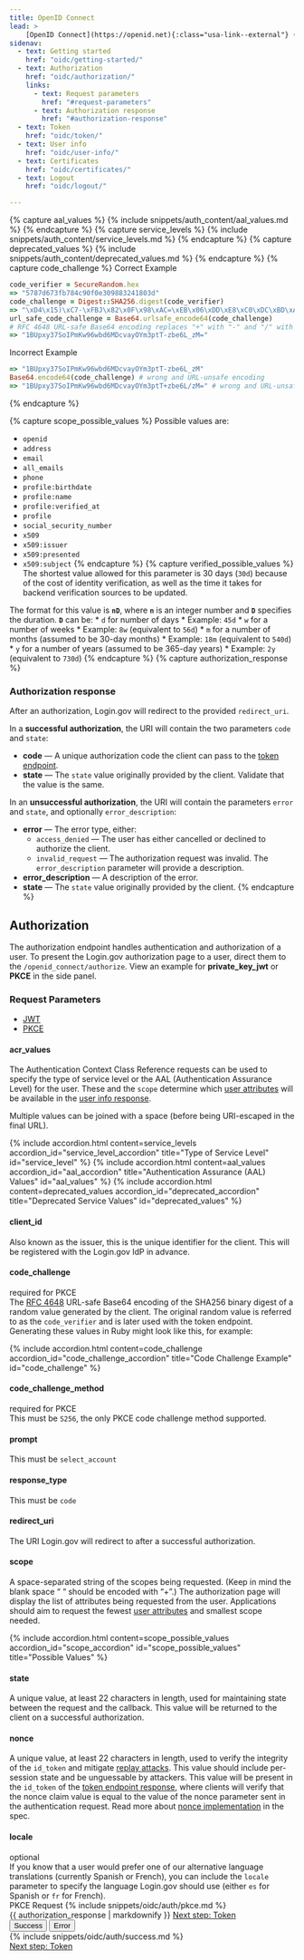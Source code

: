 ```yaml
---
title: OpenID Connect
lead: >
    [OpenID Connect](https://openid.net){:class="usa-link--external"} (OIDC) is a simple identity layer built on top of the OAuth 2.0 protocol. Login.gov supports [version 1.0](https://openid.net/specs/openid-connect-core-1_0.html){:class="usa-link--external"} of the specification and conforms to the [iGov Profile](https://openid.net/wg/igov){:class="usa-link--external"}.
sidenav:
  - text: Getting started
    href: "oidc/getting-started/"
  - text: Authorization
    href: "oidc/authorization/"
    links:
      - text: Request parameters
        href: "#request-parameters"
      - text: Authorization response
        href: "#authorization-response"
  - text: Token
    href: "oidc/token/"
  - text: User info
    href: "oidc/user-info/"
  - text: Certificates
    href: "oidc/certificates/"
  - text: Logout
    href: "oidc/logout/"

---
```

{% capture aal_values %}
 {% include snippets/auth_content/aal_values.md %}
{% endcapture %}
{% capture service_levels %}
 {% include snippets/auth_content/service_levels.md %}
{% endcapture %}
{% capture deprecated_values %}
 {% include snippets/auth_content/deprecated_values.md %}
{% endcapture %}
{% capture code_challenge %}
Correct Example

```ruby
code_verifier = SecureRandom.hex
=> "5787d673fb784c90f0e309883241803d"
code_challenge = Digest::SHA256.digest(code_verifier)
=> "\xD4\x15)\xC7-\xFBJ\x82\x0F\x98\xAC=\xEB\x06\xDD\xE8\xC0\xDC\xBD\xAC\x8Ebm\xE9\xB5?\xB3m\xEE\x8B\xFF3" # binary digest
url_safe_code_challenge = Base64.urlsafe_encode64(code_challenge)
# RFC 4648 URL-safe Base64 encoding replaces "+" with "-" and "/" with "_"
=> "1BUpxy37SoIPmKw96wbd6MDcvayOYm3ptT-zbe6L_zM="
```

Incorrect Example

```ruby
=> "1BUpxy37SoIPmKw96wbd6MDcvayOYm3ptT-zbe6L_zM"
Base64.encode64(code_challenge) # wrong and URL-unsafe encoding
=> "1BUpxy37SoIPmKw96wbd6MDcvayOYm3ptT+zbe6L/zM=" # wrong and URL-unsafe encoding
```
{% endcapture %}

{% capture scope_possible_values %}
Possible values are:
   - `openid`
   - `address`
   - `email`
   - `all_emails`
   - `phone`
   - `profile:birthdate`
   - `profile:name`
   - `profile:verified_at`
   - `profile`
   - `social_security_number`
   - `x509`
   - `x509:issuer`
   - `x509:presented`
   - `x509:subject`
{% endcapture %}
{% capture verified_possible_values %}
  The shortest value allowed for this parameter is 30 days (`30d`) because of the cost of identity verification, as well as the time it takes for backend verification sources to be updated.

  The format for this value is **`nD`**, where **`n`** is an integer number and **`D`** specifies the duration. **`D`** can be:
    * `d` for number of days
      * Example: `45d`
    * `w` for a number of weeks
      * Example: `8w` (equivalent to `56d`)
    * `m` for a number of months (assumed to be 30-day months)
      * Example: `18m` (equivalent to `540d`)
    * `y` for a number of years (assumed to be 365-day years)
      * Example: `2y` (equivalent to `730d`)
{% endcapture %}
{% capture authorization_response %}
### Authorization response

After an authorization, Login.gov will redirect to the provided `redirect_uri`.

In a **successful authorization**, the URI will contain the two parameters `code` and `state`:

- **code** — A unique authorization code the client can pass to the [token endpoint](/oidc/token/).
- **state** — The `state` value originally provided by the client. Validate that the value is the same.


In an **unsuccessful authorization**, the URI will contain the parameters `error` and `state`, and optionally `error_description`:

- **error** — The error type, either:
  - `access_denied` — The user has either cancelled or declined to authorize the client.
  - `invalid_request` — The authorization request was invalid. The `error_description` parameter will provide a description.
- **error_description** — A description of the error.
- **state** — The `state` value originally provided by the client.
{% endcapture %}

<div class="grid-row grid-gap">
  <div class="desktop:grid-col-9 mobile:grid-col-full">
    <h2 id="authorization" class="margin-top-neg-1">Authorization</h2>
      <p>The authorization endpoint handles authentication and authorization of a user.
      To present the Login.gov authorization page to a user, direct them to the
      <code class="language-plaintext highlighter-rouge">/openid_connect/authorize</code>. View an example for <strong>private_key_jwt</strong> or <strong>PKCE</strong> in the side panel.</p>
  <h3 class="margin-top-4" id="request-parameters">Request Parameters</h3>
  <ul class="doc-sub-nav">
    <li id="jwt-nav" class="doc-sub-nav-item margin-left-neg-3">
      <a href="{% link _pages/oidc/authorization.md %}#authorization">JWT</a>
    </li>
    <li id="pkce-nav" class="doc-sub-nav-item code-button__selected margin-left-3">
      <a href="{% link _pages/oidc/authorization/pkce.md %}#authorization">PKCE</a>
    </li>
  </ul>
  <div class="grid-row dev-doc-row">
    <div class="grid-col-5">
      <h4 id="acr_values" class="parameters">acr_values</h4>
    </div>
    <div class="grid-col-7">
        The Authentication Context Class Reference requests can be used to specify the type of service level or the AAL (Authentication Assurance Level) for the user. These and the <code class="language-plaintext highlighter-rouge">scope</code> determine which <a class="usa-link" href="{{ '/attributes/' | prepend: site.baseurl }}">user attributes</a> will be available in the <a class="usa-link" href="{{ '/oidc/user-info/#user-info-response' | prepend: site.baseurl }}">user info response</a>.
      <p>
        Multiple values can be joined with a space (before being URI-escaped in the final URL).
      </p>
    </div>
  </div>
  <div class="grid-row dev-doc-row">
    <dl class="usa-accordion">
      {% include accordion.html content=service_levels accordion_id="service_level_accordion"  title="Type of Service Level" id="service_level" %}
      {% include accordion.html content=aal_values accordion_id="aal_accordion" title="Authentication Assurance (AAL) Values" id="aal_values" %}
      {% include accordion.html content=deprecated_values accordion_id="deprecated_accordion" title="Deprecated Service Values" id="deprecated_values" %}
    </dl>
  </div>
  <div class="grid-row dev-doc-row">
    <div class="grid-col-5">
      <h4 class="parameters">client_id</h4>
    </div>
    <div class="grid-col-7">
      Also known as the issuer, this is the unique identifier for the client. This will be registered with the Login.gov IdP in advance.
    </div>
  </div>
  <div class="dev-doc-row pkce-only">
    <div class="grid-row">
      <div class="grid-col-5">
        <h4 class="parameters clearfix">code_challenge</h4><span class="float-left text-italic">required for PKCE</span>
      </div>
      <div class="grid-col-7 padding-bottom-2">
          The <a class="usa-link usa-link--external" href="https://datatracker.ietf.org/doc/html/rfc4648">RFC 4648</a> URL-safe Base64 encoding of the SHA256 binary digest of a random value generated by the client. The original random value is referred to as the <code class="language-plaintext highlighter-rouge">code_verifier</code> and is later used with the token endpoint. Generating these values in Ruby might look like this, for example:
      </div>
    </div>
    <div class="grid-row">
      <dl class="usa-accordion padding-top-2">
          {% include accordion.html content=code_challenge accordion_id="code_challenge_accordion" title="Code Challenge Example" id="code_challenge" %}
      </dl>
    </div>
  </div>
  <div class="dev-doc-row pkce-only">
    <div class="grid-row">
      <div class="grid-col-5">
        <h4 class="parameters clearfix">code_challenge_method</h4><span class="float-left text-italic">required for PKCE</span>
      </div>
      <div class="grid-col-7">
          This must be <code class="language-plaintext highlighter-rouge">S256</code>, the only PKCE code challenge method supported.
      </div>
    </div>
  </div>
    <div class="grid-row dev-doc-row">
    <div class="grid-col-5">
      <h4 id="prompt" class="parameters clearfix">prompt</h4>
    </div>
    <div class="grid-col-7">
        This must be <code class="language-plaintext highlighter-rouge">select_account</code>
    </div>
    </div>
    <div class="grid-row dev-doc-row">
      <div class="grid-col-5">
        <h4 class="parameters clearfix">response_type</h4>
      </div>
      <div class="grid-col-7">
          This must be <code class="language-plaintext highlighter-rouge">code</code>
      </div>
    </div>
    <div class="grid-row dev-doc-row">
      <div class="grid-col-5">
        <h4 class="parameters clearfix">redirect_uri</h4>
      </div>
      <div class="grid-col-7">
        The URI Login.gov will redirect to after a successful authorization.
      </div>
    </div>
    <div class="dev-doc-row">
      <div class="grid-row">
        <div class="grid-col-5">
          <h4 class="parameters clearfix">scope</h4>
        </div>
        <div class="grid-col-7">
            A space-separated string of the scopes being requested. (Keep in mind the blank space “ “ should be encoded with “+”.) The authorization page will display the list of attributes being requested from the user. Applications should aim to request the fewest <a class="usa-link" href="{{ '/attributes/' | prepend: site.baseurl }}">user attributes</a> and smallest scope needed.
        </div>
      </div>
      <div class="grid-row">
        <dl class="usa-accordion padding-top-2">
          {% include accordion.html content=scope_possible_values accordion_id="scope_accordion" id="scope_possible_values" title="Possible Values" %}
        </dl>
      </div>
    </div>
    <div class="dev-doc-row">
      <div class="grid-row">
        <div class="grid-col-5">
          <h4 class="parameters clearfix">state</h4>
        </div>
        <div class="grid-col-7">
            A unique value, at least 22 characters in length, used for maintaining state between the request and the callback. This value will be returned to the client on a successful authorization.
        </div>
      </div>
    </div>
    <div class="dev-doc-row">
      <div class="grid-row">
        <div class="grid-col-5">
          <h4 class="parameters clearfix">nonce</h4>
        </div>
        <div class="grid-col-7">
          A unique value, at least 22 characters in length, used to verify the integrity
          of the <code class="language-plaintext highlighter-rouge">id_token</code> and mitigate
          <a class="usa-link usa-link usa-link--external" href="https://en.wikipedia.org/wiki/Replay_attack">replay attacks</a>.
          This value should include per-session state and be unguessable by attackers. This value will be present in the
          <code class="language-plaintext highlighter-rouge">id_token</code> of the <a class="usa-link" href="{{ '/oidc/token/#token-response' | prepend: site.baseurl }}">token endpoint response</a>,
          where clients will verify that the nonce claim value is equal to the value of the nonce parameter sent in the authentication request.
          Read more about <a class="usa-link usa-link--external" href="https://openid.net/specs/openid-connect-core-1_0.html#NonceNotes">nonce implementation</a> in the spec.
        </div>
      </div>
    </div>
    <div class="dev-doc-row">
      <div class="grid-row">
        <div class="grid-col-5">
          <h4 class="parameters clearfix">locale</h4><span class="float-left text-italic">optional</span>
        </div>
        <div class="grid-col-7">
          If you know that a user would prefer one of our alternative language translations (currently Spanish or French), you can include the <code class="language-plaintext highlighter-rouge">locale</code> parameter to specify the language Login.gov should use (either <code class="language-plaintext highlighter-rouge">es</code> for Spanish or <code class="language-plaintext highlighter-rouge">fr</code> for French).
        </div>
      </div>
    </div>
  </div>
  <div class="usa-layout-docs__main code-snippet-column desktop:grid-col-3">
      <section id="pkce" class="code-snippet-section">
        <span class="code-button code-button__selected margin-left-2">PKCE Request</span>
          {% include snippets/oidc/auth/pkce.md %}
      </section>
  </div>
</div>
<div class="grid-row grid-gap">
  <div class="desktop:grid-col-9 mobile:grid-col-full">
    {{ authorization_response | markdownify }}
    <a href="{{ '/oidc/token/' | prepend: site.baseurl }}" class="usa-link margin-top-4 mobile:display-none desktop:display-block">Next step: Token</a>
  </div>
  <div class="usa-layout-docs__main code-snippet-column desktop:grid-col-3">
    <div class="margin-top-2 position-relative z-index-1">
      <button id="oidc_auth_tab1_button" data-selector="oidc_auth" class="code-button code-button__selected margin-left-2">Success</button>
      <button id="oidc_auth_tab2_button" data-selector="oidc_auth" class="code-button margin-left-2">Error</button>
      <section id="oidc_auth_tab1">
        {% include snippets/oidc/auth/success.md %}
      </section>
      <section id="oidc_auth_tab2" hidden>
        {% include snippets/oidc/auth/failure.md %}
      </section>
    </div>
  </div>
  <a href="{{ '/oidc/token/' | prepend: site.baseurl }}" class="usa-link mobile:display-block desktop:display-none margin-top-2">Next step: Token</a>
</div>
